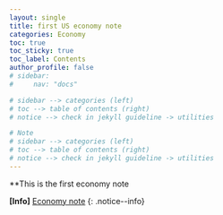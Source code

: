 ```yaml
---
layout: single
title: first US economy note
categories: Economy
toc: true
toc_sticky: true
toc_label: Contents
author_profile: false
# sidebar:
#     nav: "docs"

# sidebar --> categories (left)
# toc --> table of contents (right)
# notice --> check in jekyll guideline -> utilities

# Note
# sidebar --> categories (left)
# toc --> table of contents (right)
# notice --> check in jekyll guideline -> utilities
---
```



**This is the first economy note

**[Info]** [Economy note](https://mmistakes.github.io/minimal-mistakes/)
{: .notice--info}





<!-- create a blog code with markdown? -->